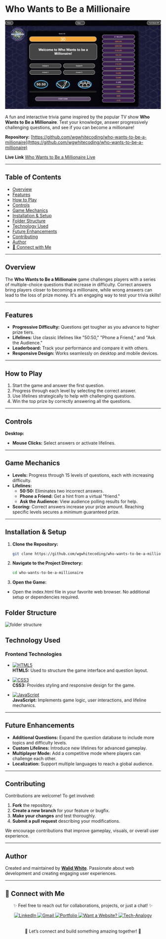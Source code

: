# Who Wants to Be a Millionaire

![Who Wants to Be a Millionaire](assets/images/ww.png)

A fun and interactive trivia game inspired by the popular TV show **Who Wants to Be a Millionaire**. Test your knowledge, answer progressively challenging questions, and see if you can become a millionaire!

**Repository:** [https://github.com/wgwhitecoding/who-wants-to-be-a-millionaire](https://github.com/wgwhitecoding/who-wants-to-be-a-millionaire)

**Live Link** [Who Wants to Be a Millionaire Live](https://8000-wgwhitecodi-whowantstob-b41lt2v5gub.ws-eu117.gitpod.io/)


---

## Table of Contents
- [Overview](#overview)
- [Features](#features)
- [How to Play](#how-to-play)
- [Controls](#controls)
- [Game Mechanics](#game-mechanics)
- [Installation & Setup](#installation--setup)
- [Folder Structure](#folder-structure)
- [Technology Used](#technology-used)
- [Future Enhancements](#future-enhancements)
- [Contributing](#contributing)
- [Author](#author)
- [🤝 Connect with Me](#connect-with-me)

---

## Overview

The **Who Wants to Be a Millionaire** game challenges players with a series of multiple-choice questions that increase in difficulty. Correct answers bring players closer to becoming a millionaire, while wrong answers can lead to the loss of prize money. It's an engaging way to test your trivia skills!

---

## Features

- **Progressive Difficulty:** Questions get tougher as you advance to higher prize tiers.
- **Lifelines:** Use classic lifelines like "50:50," "Phone a Friend," and "Ask the Audience."
- **Leaderboard:** Track your performance and compare it with others.
- **Responsive Design:** Works seamlessly on desktop and mobile devices.

---

## How to Play

1. Start the game and answer the first question.
2. Progress through each level by selecting the correct answer.
3. Use lifelines strategically to help with challenging questions.
4. Win the top prize by correctly answering all the questions.

---

## Controls

**Desktop:**
- **Mouse Clicks:** Select answers or activate lifelines.

---

## Game Mechanics

- **Levels:** Progress through 15 levels of questions, each with increasing difficulty.
- **Lifelines:**  
  - **50:50:** Eliminates two incorrect answers.
  - **Phone a Friend:** Get a hint from a virtual "friend."
  - **Ask the Audience:** View audience polling results for help.
- **Scoring:** Correct answers increase your prize amount. Reaching specific levels secures a minimum guaranteed prize.

---

## Installation & Setup

1. **Clone the Repository:**
   ```bash
   git clone https://github.com/wgwhitecoding/who-wants-to-be-a-millionaire.git

2. **Navigate to the Project Directory:**

    ```bash
    cd who-wants-to-be-a-millionaire

3. **Open the Game:**

- Open the index.html file in your favorite web browser. No additional setup or dependencies required.

## Folder Structure

![folder structure](assets/images/File.png)

## Technology Used

### Frontend Technologies

- [![HTML5](https://img.shields.io/badge/HTML5-E34F26?style=for-the-badge&logo=html5&logoColor=white)](https://developer.mozilla.org/en-US/docs/Web/HTML)  
  **HTML5:** Used to structure the game interface and question layout.

- [![CSS3](https://img.shields.io/badge/CSS3-1572B6?style=for-the-badge&logo=css3&logoColor=white)](https://developer.mozilla.org/en-US/docs/Web/CSS)  
  **CSS3:** Provides styling and responsive design for the game.

- [![JavaScript](https://img.shields.io/badge/JavaScript-F7DF1E?style=for-the-badge&logo=javascript&logoColor=black)](https://developer.mozilla.org/en-US/docs/Web/JavaScript)  
  **JavaScript:** Implements game logic, user interactions, and lifeline mechanics.


---

## Future Enhancements

- **Additional Questions:** Expand the question database to include more topics and difficulty levels.
- **Custom Lifelines:** Introduce new lifelines for advanced gameplay.
- **Multiplayer Mode:** Add a competitive mode where players can challenge each other.
- **Localization:** Support multiple languages to reach a global audience.

---

## Contributing

Contributions are welcome! To get involved:

1. **Fork** the repository.
2. **Create a new branch** for your feature or bugfix.
3. **Make your changes** and test thoroughly.
4. **Submit a pull request** describing your modifications.

We encourage contributions that improve gameplay, visuals, or overall user experience.

---

## Author

Created and maintained by **[Walid White](https://github.com/wgwhitecoding)**. Passionate about web development and creating engaging user experiences.

---

## 🤝 Connect with Me <a id="connect-with-me"></a>


<div align="center">
 <p>✨ Feel free to reach out for collaborations, projects, or just a chat! ✨</p>
 
  
  <a href="https://www.linkedin.com/in/walidwillwhite/" target="_blank">
    <img src="https://img.shields.io/badge/LinkedIn-0077B5?style=for-the-badge&logo=linkedin&logoColor=white" alt="LinkedIn">
  </a>
  <a href="mailto:walidwillwhite@gmail.com" target="_blank">
    <img src="https://img.shields.io/badge/Gmail-D14836?style=for-the-badge&logo=gmail&logoColor=white" alt="Gmail">
  </a>
  <a href="https://wgwhitecoding.github.io/portfolio/" target="_blank">
    <img src="https://img.shields.io/badge/Portfolio-00C7B7?style=for-the-badge&logo=netlify&logoColor=white" alt="Portfolio">
  </a>
  <a href="https://wgwhitecoding.github.io/CoolSites/" target="_blank">
    <img src="https://img.shields.io/badge/Want%20a%20Website%3F-00A676?style=for-the-badge&logo=firefox&logoColor=white" alt="Want a Website?">
  </a>
  <a href="https://www.linkedin.com/company/techa-nalogy/?viewAsMember=true" target="_blank">
    <img src="https://img.shields.io/badge/Tech--Analogy-FFD700?style=for-the-badge&logo=bulb&logoColor=white" alt="Tech-Analogy">
  </a>
</div>
<br><br>
<div align="center">
🚀 Let’s connect and build something amazing together! 🚀
</div>








